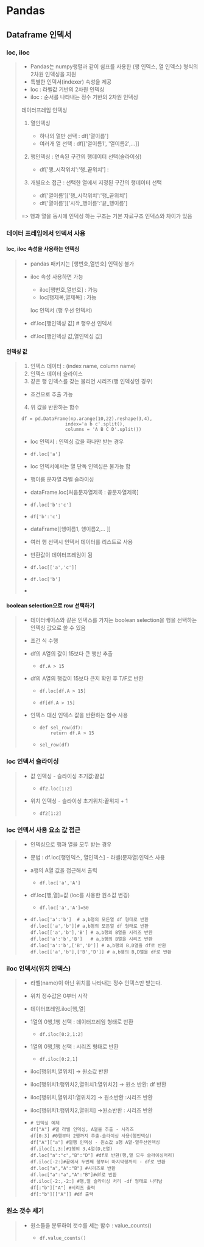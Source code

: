 # Pandas

## Dataframe 인덱서

### loc, iloc

> - Pandas는 numpy행렬과 같이 쉼표를 사용한 (행 인덱스, 열 인덱스) 형식의 2차원 인덱싱을 지원
> - 특별한 인덱서(indexer) 속성을 제공
> - loc : 라벨값 기반의 2차원 인덱싱
> - iloc : 순서를 나타내는 정수 기반의 2차원 인덱싱
>
> 데이터프레임 인덱싱
>
> 1. 열인덱싱
>    - 하나의 열만 선택 : df['열이름']
>    - 여러개 열 선택 : df[['열이름1', '열이름2',...]]
>
> 1. 행인덱싱 : 연속된 구간의 행데이터 선택(슬라이싱)
>    - df['행_시작위치':'행_끝위치'] :
>
> 1. 개별요소 접근 : 선택한 열에서 지정된 구간의 행데이터 선택
>    - df['열이름']['행_시작위치':'행_끝위치']
>    - df['열이름']['시작_행이름':'끝_행이름']
>
> => 행과 열을 동시에 인덱싱 하는 구조는 기본 자료구조 인덱스와 차이가 있음
>
### 데이터 프레임에서 인덱서 사용
#### loc, iloc 속성을 사용하는 인덱싱
>
> - pandas 패키지는 [행번호,열번호] 인덱싱 불가
> - iloc 속성 사용하면 가능
>   - iloc[행번호,열번호] : 가능
>   - loc[행제목,열제목] : 가능
>
>   loc 인덱서 (행 우선 인덱서)
>
> - df.loc[행인덱싱 값] # 행우선 인덱서
> - df.loc[행인덱싱 값,열인덱싱 값]
>
#### 인덱싱 값
>
>1. 인덱스 데이터 : (index name, column name)
>2. 인덱스 데이터 슬라이스
>3. 같은 행 인덱스를 갖는 불리언 시리즈(행 인덱싱인 경우)
>   - 조건으로 추출 가능
>4. 위 값을 반환하는 함수
>
>```
>df = pd.DataFrame(np.arange(10,22).reshape(3,4),
>                 index='a b c'.split(),
>                 columns = 'A B C D'.split())
>```
>
>* loc 인덱서 : 인덱싱 값을 하나만 받는 경우
>
>  * ```
>    df.loc['a']
>    ```
>
>  * loc 인덱서에서는 열 단독 인덱싱은 불가능 함
>
>* 행이름 문자열 라벨 슬라이싱
>
>* dataFrame.loc[처음문자열제목 : 끝문자열제목]
>
>  * ```
>    df.loc['b':'c']
>    ```
>
>  * ```
>    df['b':'c']
>    ```
>
>* dataFrame[[행이름1, 행이름2,... ]]
>
>  - 여러 행 선택시 인덱서 데이터를 리스트로 사용
>
>  - 반환값이 데이터프레임이 됨
>
>  - ```
>    df.loc[['a','c']]
>    ```
>
>  - ```
>    df.loc['b']
>    ```
>
>  - 

#### boolean selection으로 row 선택하기

> * 데이터베이스와 같은 인덱스를 가지는 boolean selection을 행을 선택하는 인덱싱 값으로 쓸 수 있음
>
> * 조건 식 수행
>
> * df의 A열의 값이 15보다 큰 행만 추출
>
>   * ```
>     df.A > 15
>     ```
>
> * df의 A열의 행값이 15보다 큰지 확인 후 T/F로 반환
>
>   * ```
>     df.loc[df.A > 15]
>     ```
>
>   * ```
>     df[df.A > 15]
>     ```
>
> * 인덱스 대신 인덱스 값을 반환하는 함수 사용
>
>   * ```
>     def sel_row(df):
>         return df.A > 15
>     ```
>
>   * ```
>     sel_row(df)
>     ```

### loc 인덱서 슬라이싱

> * 값 인덱싱 - 슬라이싱 초기값:끝값
>
>   * ```
>     df2.loc[1:2]
>     ```
>
> * 위치 인덱싱 - 슬라이싱 초기위치:끝위치 + 1
>
>   * ```
>     df2[1:2]
>     ```

### loc 인덱서 사용 요소 값 접근

> - 인덱싱으로 행과 열을 모두 받는 경우
>
> - 문법 : df.loc[행인덱스, 열인덱스] - 라벨(문자열)인덱스 사용
>
> - a행의 A열 값을 접근해서 출력
>
>   - ```
>     df.loc['a','A']
>     ```
>
> - df.loc[행,열]=값 (loc를 사용한 원소값 변경)
>
>   - ```
>     df.loc['a','A']=50
>     ```
>
> - ```
>   df.loc['a':'b']  # a,b행의 모든열 df 형태로 반환
>   df.loc[['a','b']]# a,b행의 모든열 df 형태로 반환
>   df.loc[['a','b'],'B'] # a,b행의 B열을 시리즈 반환
>   df.loc['a':'b','B']   # a,b행의 B열을 시리즈 반환
>   df.loc['a':'b',['B','D']] # a,b행의 B,D열을 df로 반환
>   df.loc[['a','b'],['B','D']] # a,b행의 B,D열을 df로 반환
>   ```

###  iloc 인덱서(위치 인덱스)

> - 라벨(name)이 아닌 위치를 나타내는 정수 인덱스만 받는다.
>
> - 위치 정수값은 0부터 시작
>
> - 데이터프레임.iloc[행,열]
>
> - 1열의 0행,1행 선택 : 데이터프레임 형태로 반환
>
>   - ```
>     df.iloc[0:2,1:2]
>     ```
>
> - 1열의 0행,1행 선택 : 시리즈 형태로 반환
>
>   - ```
>     df.iloc[0:2,1]
>     ```
>
> - iloc[행위치,열위치] -> 원소값 반환
>
> - iloc[행위치1:행위치2,열위치1:열위치2] -> 원소 반환: df 반환
>
> - iloc[행위치,열위치1:열위치2] -> 원소반환 :시리즈 반환
>
> - iloc[행위치1:행위치2,열위치] ->원소반환 : 시리즈 반환
>
> - ```
>   # 인덱싱 예제
>   df["A"] #열 라벨 인덱싱, A열을 추출 - 시리즈
>   df[0:3] #0행부터 2행까지 추출-슬라이싱 사용(행인덱싱)
>   df["A"]["a"] #열행 인덱싱 - 원소값 a행 A열-열우선인덱싱
>   df.iloc[1,3:]#1행의 3,4열(D,E열)
>   df.loc["a":"c","B":"D"] #df로 반환(행,열 모두 슬라이싱처리)
>   df.iloc[-2:]#끝에서 두번째 행부터 마지막행까지 - df로 반환
>   df.loc["a","A":"B"] #시리즈로 반환
>   df.loc["a":"a","A":"B"]#df로 반환
>   df.iloc[-2:,-2:] #행,열 슬라이싱 처리 -df 형태로 나타남
>   df[:"b"]["A"] #시리즈 출력
>   df[:"b"][["A"]] #df 출력
>   ```

### 원소 갯수 세기

> * 원소들을 분류하여 갯수를 세는 함수 : value_counts()
>
>   * ```
>     df.value_counts()
>     ```





